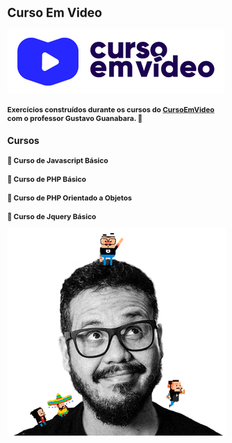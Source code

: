 # Curso Em Video
<img width="auto" src="https://github.com/PedroPadilhaPortella/Curso-Em-Video/blob/master/cursoemvideo-logo.png">

### Exercícios construídos durante os cursos do <a href="https://www.cursoemvideo.com/cursos/">CursoEmVideo<a/> com o professor Gustavo Guanabara. :octopus:

## Cursos
### :large_orange_diamond: Curso de Javascript Básico
### :large_blue_diamond: Curso de PHP Básico
### :large_blue_diamond: Curso de PHP Orientado a Objetos
### :large_orange_diamond: Curso de Jquery Básico

 <img width="auto" src="https://github.com/PedroPadilhaPortella/Curso-Em-Video/blob/master/guana6.png">

